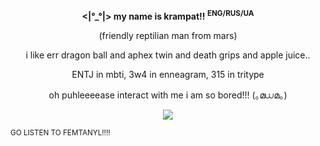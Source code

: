 
__<p align="center"><|°_°|> my name is krampat!! <sup>ENG/RUS/UA</sup></p>__

<p align="center">(friendly reptilian man from mars)</p>

<p align="center">i like err dragon ball and aphex twin and death grips and apple juice..</p>

<p align="center">ENTJ in mbti, 3w4 in enneagram, 315 in tritype</p>

<p align="center">oh puhleeeease interact with me i am so bored!!! (｡മ⩊മ｡)</p>

<p align="center">
  <img src="https://github.com/user-attachments/assets/4a2f7e20-31fd-4fe2-bf4d-5b0e4dc93a05">
</p>
<sup>GO LISTEN TO FEMTANYL!!!!</sup>
